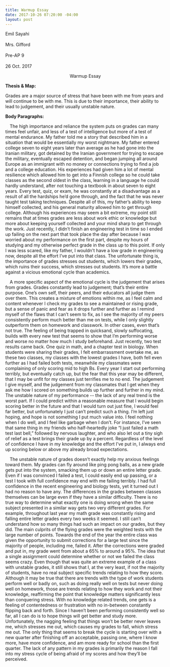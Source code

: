 ```yaml
---
title: Warmup Essay
date: 2017-10-26 07:20:00 -04:00
layout: post
---
```


Emil Sayahi<br>\
Mrs. Gifford<br>\
Pre-AP 9<br>\
26 Oct. 2017<br>

<p align="center">Warmup Essay</p>

**Thesis & Map:**

Grades are a major source of stress that have been with me from years and will continue to be with me. This is due to their importance, their ability to lead to judgement, and their usually unstable nature.

**Body Paragraphs:**

&emsp;The high importance and reliance the system puts on grades can many times feel unfair, and less of a test of intelligence but more of a test of mental endurance. My father told me a story that described him in a situation that would be essentially my worst nightmare. My father entered college seven to eight years later than average as he had gone into the Iranian military, got detained by the Iranian government for trying to escape the military, eventually escaped detention, and began jumping all around Europe as an immigrant with no money or connections trying to find a job and a college education. His experiences had given him a lot of mental resilience which allowed him to get into a Finnish college so he could take classes as the second oldest in the class, learning in a language he could hardly understand, after not touching a textbook in about seven to eight years. Every test, quiz, or exam, he was constantly at a disadvantage as a result of all the hardships he’d gone through, and the fact that he was never taught test taking techniques. Despite all of this, my father’s ability to keep himself collected, and his general maturity allowed him to get through college. Although his experiences may seem a bit extreme, my point still remains that at times grades are less about work ethic or knowledge but more about keeping yourself collected and your mind sharp to get through the work. Just recently, I didn’t finish an engineering test in time so I ended up failing on the next part that took place the day after because I was worried about my performance on the first part, despite my hours of studying and my otherwise perfect grade in the class up to this point. If only I was less scared, like my father, I wouldn’t have a low grade in engineering now, despite all the effort I’ve put into that class. The unfortunate thing is, the importance of grades stresses out students, which lowers their grades, which ruins their success, which stresses out students. It’s more a battle against a vicious emotional cycle than academics.

&emsp;A more specific aspect of the emotional cycle is the judgement that arises from grades. Grades constantly lead to judgement; that’s their entire purpose. One’s own self, their peers, and their educators all judge them over them. This creates a mixture of emotions within me, as I feel calm and content whenever I check my grades to see a maintained or rising grade, but a sense of panic and fear as it drops further and further as I remind myself of the flaws that I can’t seem to fix, as I see the majority of my peers consistently perform much better than me on tests, while I only slightly outperform them on homework and classwork. In other cases, even that’s not true. The feeling of being trapped in quicksand, slowly suffocating, builds with every new test that seems to show that I’m performing worse and worse no matter how much I study beforehand. Just recently, two test results came back. One quiz in math, and a chapter test in biology. When students were sharing their grades, I felt embarrassment overtake me, as these two classes, my classes with the lowest grades I have, both fell even further as I had failed both tests, meanwhile my classmates were complaining of only scoring mid to high Bs. Every year I start out performing terribly, but eventually catch up, but the fear that this year may be different, that I may be unfit for my classes just terrifies me to no end. The judgement I give myself, and the judgement from my classmates that I get when they ask me how I scored on something builds up further and further in my mind. The unstable nature of my performance -- the lack of any real trend is the worst part. If I could predict within a reasonable measure that I would begin scoring better in the future and that I would turn out just fine, I would feel far better, but unfortunately I just can’t predict such a thing. I’m left just hoping, and hope is not something I put much value into. I feel nothing when I do well, and I feel like garbage when I don’t. For instance, I’ve seen that same thing in my friends who half-heartedly joke “I just failed a math test last bell,” followed by nervous laughter, and who also let out a tiny sigh of relief as a test brings their grade up by a percent. Regardless of the level of confidence I have in my knowledge and the effort I’ve put in, I always end up scoring below or above my already broad expectations.

&emsp;The unstable nature of grades doesn’t exactly help my anxious feelings toward them. My grades can fly around like ping pong balls, as a new grade gets put into the system, smacking them up or down an entire letter grade. Even if I was convinced I failed a test, I could easily end up passing, or a test I took with full confidence may end with me failing terribly. I had full confidence in the recent engineering and biology tests, yet it turned out I had no reason to have any. The differences in the grades between classes themselves can be large even if they have a similar difficulty. There is no true way to determine what exactly one is doing wrong when the same subject presented in a similar way gets two very different grades. For example, throughout last year my math grade was constantly rising and falling entire letter grades every two weeks it seemed. I still can’t understand how so many things had such an impact on our grades, but they did. The main culprits of the flying grades were the weighted tests with the large number of points. Towards the end of the year the entire class was given the opportunity to submit corrections for a large test since the majority of people, including me, failed it. After the corrections were graded and put in, my grade went from about a 65% to around a 95%. The idea that a single assignment could determine whether or not we failed the class seems crazy. Even though that was quite an extreme example of a class with unstable grades, it still shows that I, at the very least, if not the majority of students, have no real subject specific trends relating to how they score. Although it may be true that there are trends with the type of work students perform well or badly on, such as doing really well on tests but never doing well on homework, those are trends relating to how they work and not their knowledge, reaffirming the point that knowledge matters significantly less than conquering stress. With no knowledge related trends, one gets is a feeling of contentedness or frustration with no in-between constantly flipping back and forth. Since I haven’t been performing consistently well so far, all I can do is to hope things will get better and study more. Unfortunately, the nagging feeling that things won’t be better never leaves me, which stresses me out, which causes my grades to fall, which stress me out. The only thing that seems to break the cycle is starting over with a new quarter after finishing off an acceptable, passing one, where I know more, have more confidence, and am more ready for school than the first quarter. The lack of any pattern in my grades is primarily the reason I fall into my stress cycle of being afraid of my scores and how they’ll be perceived.